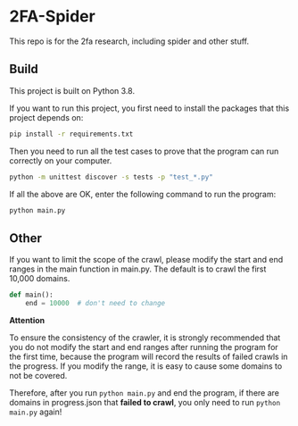 # 2FA-Spider
This repo is for the 2fa research, including spider and other stuff.

## Build

This project is built on Python 3.8.

If you want to run this project, you first need to install the packages that this project depends on:

```sh
pip install -r requirements.txt
```

Then you need to run all the test cases to prove that the program can run correctly on your computer.

```sh
python -m unittest discover -s tests -p "test_*.py"
```

If all the above are OK, enter the following command to run the program:

```sh
python main.py
```

## Other

If you want to limit the scope of the crawl, please modify the start and end ranges in the main function in main.py. The default is to crawl the first 10,000 domains.

```python
def main():
    end = 10000  # don't need to change 
```

**Attention**

To ensure the consistency of the crawler, it is strongly recommended that you do not modify the start and end ranges after running the program for the first time, because the program will record the results of failed crawls in the progress. If you modify the range, it is easy to cause some domains to not be covered.

Therefore, after you run `python main.py` and end the program, if there are domains in progress.json that **failed to crawl**, you only need to run `python main.py` again!
